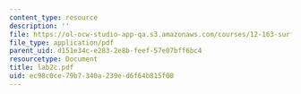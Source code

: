 ```yaml
---
content_type: resource
description: ''
file: https://ol-ocw-studio-app-qa.s3.amazonaws.com/courses/12-163-surface-processes-and-landscape-evolution-fall-2004/ec98c0ce79b7340a239ed6f64b815f00_lab2c.pdf
file_type: application/pdf
parent_uid: d151e34c-e283-2e8b-feef-57e07bff6bc4
resourcetype: Document
title: lab2c.pdf
uid: ec98c0ce-79b7-340a-239e-d6f64b815f00
---
```

